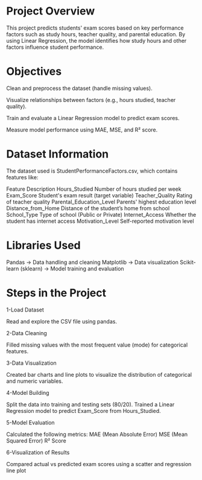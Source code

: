 # Project Overview

This project predicts students' exam scores based on key performance factors such as study hours, teacher quality, and parental education.
By using Linear Regression, the model identifies how study hours and other factors influence student performance.

# Objectives

Clean and preprocess the dataset (handle missing values).

Visualize relationships between factors (e.g., hours studied, teacher quality).

Train and evaluate a Linear Regression model to predict exam scores.

Measure model performance using MAE, MSE, and R² score.

# Dataset Information

The dataset used is StudentPerformanceFactors.csv, which contains features like:

Feature	Description
Hours_Studied	Number of hours studied per week
Exam_Score	Student's exam result (target variable)
Teacher_Quality	Rating of teacher quality
Parental_Education_Level	Parents' highest education level
Distance_from_Home	Distance of the student’s home from school
School_Type	Type of school (Public or Private)
Internet_Access	Whether the student has internet access
Motivation_Level	Self-reported motivation level

# Libraries Used

Pandas → Data handling and cleaning
Matplotlib → Data visualization
Scikit-learn (sklearn) → Model training and evaluation

# Steps in the Project

1-Load Dataset

  Read and explore the CSV file using pandas.

2-Data Cleaning

  Filled missing values with the most frequent value (mode) for categorical features.

3-Data Visualization

   Created bar charts and line plots to visualize the distribution of categorical and numeric variables.

4-Model Building

  Split the data into training and testing sets (80/20).
  Trained a Linear Regression model to predict Exam_Score from Hours_Studied.

5-Model Evaluation

  Calculated the following metrics:
  MAE (Mean Absolute Error)
  MSE (Mean Squared Error)
  R² Score

6-Visualization of Results

  Compared actual vs predicted exam scores using a scatter and regression line plot


